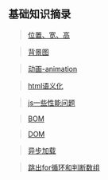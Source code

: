 
## 基础知识摘录

>[位置、宽、高](./笔记/位置宽高.md)

>[背景图](./笔记/背景图.md)

>[动画-animation](./笔记/动画-animation.md)

>[html语义化](./笔记/html语义化.md)

>[js一些性能问题](./笔记/js一些性能问题.md)

>[BOM](./笔记/BOM.md)

>[DOM](./笔记/DOM.md)

>[异步加载](./笔记/异步加载.md)

>[跳出for循环和判断数组](./笔记/forAndArray.md)
